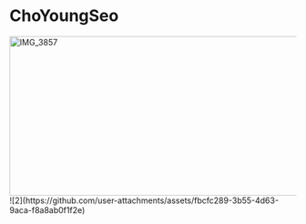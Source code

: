 # ChoYoungSeo
<img width="1564" height="280" alt="IMG_3857" src="https://github.com/user-attachments/assets/73b01de0-db79-4ba8-a2ed-2f7627ffecee" />
![2](https://github.com/user-attachments/assets/fbcfc289-3b55-4d63-9aca-f8a8ab0f1f2e)
